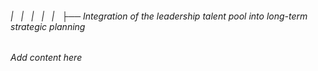 ###### |   |   |   |   |   ├── Integration of the leadership talent pool into long-term strategic planning

*Add content here*